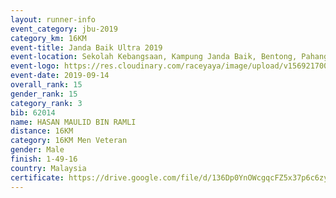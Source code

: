 ```yaml
---
layout: runner-info 
event_category: jbu-2019 
category_km: 16KM 
event-title: Janda Baik Ultra 2019
event-location: Sekolah Kebangsaan, Kampung Janda Baik, Bentong, Pahang, Malaysia 
event-logo: https://res.cloudinary.com/raceyaya/image/upload/v1569217009/logo/janda-baik_vch1pc.jpg 
event-date: 2019-09-14 
overall_rank: 15
gender_rank: 15
category_rank: 3
bib: 62014
name: HASAN MAULID BIN RAMLI
distance: 16KM
category: 16KM Men Veteran
gender: Male
finish: 1-49-16
country: Malaysia
certificate: https://drive.google.com/file/d/136Dp0YnOWcgqcFZ5x37p6c6zy9AWquO2/view?usp=sharing
---
```

